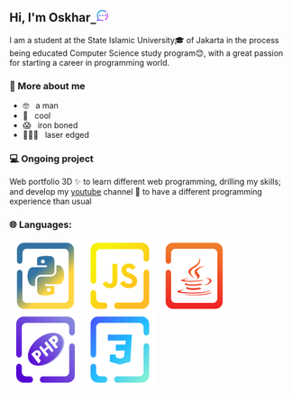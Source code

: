 ## Hi, I'm Oskhar<a href="https://moskhar.my.id">&nbsp;&nbsp;<img width="22" src="docs/img/massage.svg"></img></a>
I am a student at the State Islamic University🎓 of Jakarta in the process being educated Computer Science study program😊, with a great passion for starting a career in programming world.

### 🤔 More about me

- 🤓 &nbsp; a man
- 🥶 &nbsp; cool
- 😱 &nbsp; iron boned
- 🦸🏻‍♂️ &nbsp; laser edged


### 💻 Ongoing project

Web portfolio 3D ✨ to learn different web programming, drilling my skills; and develop my [youtube](https://www.youtube.com/@grtrick__) channel 🎥 to have a different programming experience than usual

### 🌐 Languages:
[![Python](./docs/img/Language/candy_img/python.svg)](https://github.com/MuhamadOskhar?tab=repositories&language=python) [![JavaScript](./docs/img/Language/candy_img/javascript.svg)](https://github.com/MuhamadOskhar?tab=repositories&language=javascript) [![Java](./docs/img/Language/candy_img/java.svg)](https://github.com/MuhamadOskhar?tab=repositories&language=java) [![PHP](./docs/img/Language/candy_img/php3.svg)](https://github.com/MuhamadOskhar?tab=repositories&language=php) [![CSS](./docs/img/Language/candy_img/css.svg)](https://github.com/MuhamadOskhar?tab=repositories&language=css)

<br/>